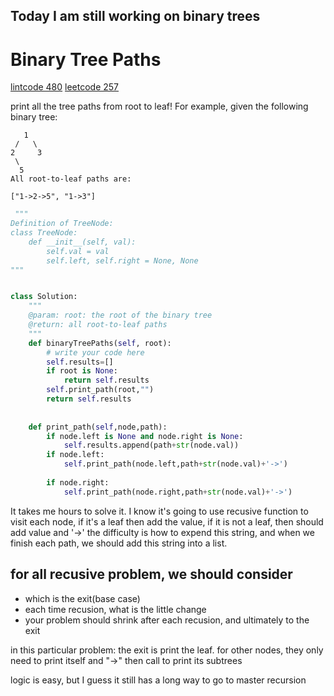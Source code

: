 ## Today I am still working on binary trees

# Binary Tree Paths

  [lintcode 480](http://www.lintcode.com/en/problem/binary-tree-paths/)
  [leetcode 257](https://leetcode.com/problems/binary-tree-paths/description/)


  print all the tree paths from root to leaf!
  For example, given the following binary tree:

       1
     /   \
    2     3
     \
      5
    All root-to-leaf paths are:

    ["1->2->5", "1->3"]

```python
 """
Definition of TreeNode:
class TreeNode:
    def __init__(self, val):
        self.val = val
        self.left, self.right = None, None
"""


class Solution:
    """
    @param: root: the root of the binary tree
    @return: all root-to-leaf paths
    """
    def binaryTreePaths(self, root):
        # write your code here
        self.results=[]
        if root is None:
            return self.results
        self.print_path(root,"")
        return self.results
        
        
    def print_path(self,node,path):
        if node.left is None and node.right is None:
            self.results.append(path+str(node.val))
        if node.left:
            self.print_path(node.left,path+str(node.val)+'->')
            
        if node.right:
            self.print_path(node.right,path+str(node.val)+'->')
```
It takes me hours to solve it. I know it's going to use recusive function to visit each node, if it's a leaf then add the value,
if it is not a leaf, then should add value and '->'
the difficulty is how to expend this string, and when we finish each path, we should add this string into a list.

## for all recusive problem, we should consider
* which is the exit(base case)
* each time recusion, what is the little change
* your problem should shrink after each recusion, and ultimately to the exit

in this particular problem:
the exit is print the leaf. 
for other nodes, they only need to print itself and "->" then call to print its subtrees

logic is easy, but I guess it still has a long way to go to master recursion
